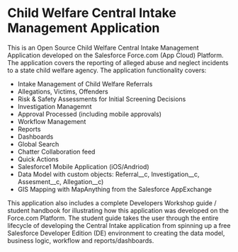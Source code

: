 # Child Welfare Central Intake Management Application
This is an Open Source Child Welfare Central Intake Management Application developed on the Salesforce Force.com (App Cloud) Platform.  The application covers the reporting of alleged abuse and neglect incidents to a state child welfare agency.  The application functionality covers:

- Intake Management of Child Welfare Referrals
- Allegations, Victims, Offenders
- Risk & Safety Assessments for Initial Screening Decisions
- Investigation Managemnt
- Approval Processed (including mobile approvals)
- Workflow Management
- Reports
- Dashboards
- Global Search
- Chatter Collaboration feed
- Quick Actions
- Salesforce1 Mobile Application (iOS/Andriod)
- Data Model with custom objects:  Referral__c, Investigation__c, Assesment__c, Allegation__c)
- GIS Mapping with MapAnything from the Salesforce AppExchange

This application also includes a complete Developers Workshop guide / student handbook for illustrating how this application was developed on the Force.com Platform.  The student guide takes the user through the entire lifecycle of developing the Central Intake application from spinning up a free Salesforce Developer Edition (DE) environment to creating the data model, business logic, workflow and reports/dashboards.
